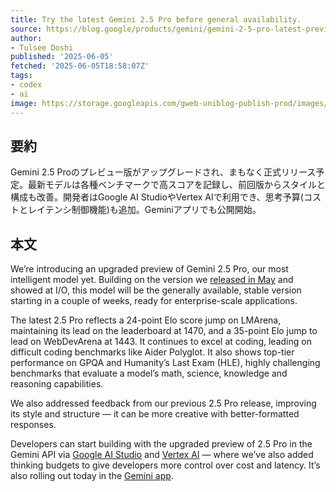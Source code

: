 ```yaml
---
title: Try the latest Gemini 2.5 Pro before general availability.
source: https://blog.google/products/gemini/gemini-2-5-pro-latest-preview/
author:
- Tulsee Doshi
published: '2025-06-05'
fetched: '2025-06-05T18:58:07Z'
tags:
- codex
- ai
image: https://storage.googleapis.com/gweb-uniblog-publish-prod/images/2.5_pro_preview_snippet_social_share.max-1440x810.jpg
---
```


## 要約

Gemini 2.5 Proのプレビュー版がアップグレードされ、まもなく正式リリース予定。最新モデルは各種ベンチマークで高スコアを記録し、前回版からスタイルと構成も改善。開発者はGoogle AI StudioやVertex AIで利用でき、思考予算(コストとレイテンシ制御機能)も追加。Geminiアプリでも公開開始。

## 本文

We’re introducing an upgraded preview of Gemini 2.5 Pro, our most intelligent model yet. Building on the version we [released in May](https://blog.google/products/gemini/gemini-2-5-pro-updates/) and showed at I/O, this model will be the generally available, stable version starting in a couple of weeks, ready for enterprise-scale applications.

The latest 2.5 Pro reflects a 24-point Elo score jump on LMArena, maintaining its lead on the leaderboard at 1470, and a 35-point Elo jump to lead on WebDevArena at 1443. It continues to excel at coding, leading on difficult coding benchmarks like Aider Polyglot. It also shows top-tier performance on GPQA and Humanity’s Last Exam (HLE), highly challenging benchmarks that evaluate a model’s math, science, knowledge and reasoning capabilities.

We also addressed feedback from our previous 2.5 Pro release, improving its style and structure — it can be more creative with better-formatted responses.

Developers can start building with the upgraded preview of 2.5 Pro in the Gemini API via [Google AI Studio](http://aistudio.google.com/app/prompts/new_chat?model=gemini-2.5-pro-preview-06-05) and [Vertex AI](https://console.cloud.google.com/vertex-ai/studio/multimodal?model=gemini-2.5-pro-preview-06-05) — where we’ve also added thinking budgets to give developers more control over cost and latency. It’s also rolling out today in the [Gemini app](http://gemini.google.com/).

